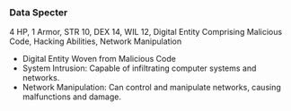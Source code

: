 ### Data Specter
4 HP, 1 Armor, STR 10, DEX 14, WIL 12, Digital Entity Comprising Malicious Code, Hacking Abilities, Network Manipulation
- Digital Entity Woven from Malicious Code
- System Intrusion: Capable of infiltrating computer systems and networks.
- Network Manipulation: Can control and manipulate networks, causing malfunctions and damage.

